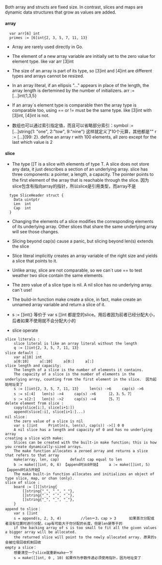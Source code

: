 Both array and structs are fixed size. In contrast, slices and maps are dynamic data structures that grow as values are added.

#### array

```
  var arr[6] int
  primes := [6]int{2, 3, 5, 7, 11, 13}
```     
* Array are rarely used directly in Go.  

* The element of a new array variable are initially set to the zero value for element type. like var arr [3]int

* The size of an array is part of its type, so [3]int and [4]int are different types and arrays cannot be resized.

* In an array literal, if an ellipsis "..." appears in place of the length, the array length is dertemined by the number of initializers. arr := [...]int{1,3,5}

* If an array\`s element type is comparable then the array type is comparable too, using == or != must be the same type. like [3]int with [3]int, [4]int is not.

* 数组也可以通过索引指定值，而且可以省略部分索引：symbol := […]string{1: "one", 2:"tow", 9:"nine"} 这样就定义了10个元算，其他都是""
r := [...]{99: 2}. define an array r with 100 elements, all zero except for the last which value is 2

#### slice
* The type []T is a slice with elements of type T.  A slice does not store any data, it just describes a section of an underlying array. slice has three components: a pointer, a length, a capacity. The pointer points to the first element of the array that is reachable through the slice. 因为slice包含有指向array的指针，所以slice是引用类型，而array不是
```
  type SliceHeader struct {
    Data uintptr
    Len  int
    Cap  int
  }
```

* Changing the elements of a slice modifies the corresponding elements of its underlying array. Other slices that share the same underlying array will see those changes.

* Slicing beyond cap(s) cause a panic, but slicing beyond len(s) extends the slice

* Slice literal implicitly creates an array variable of the right size and yields a slice that points to it.

* Unlike array, slice are not comparable, so we can\`t use == to test weather two slice contain the same elements.

* The zero value of a slice type is nil. A nil slice has no underlying array. can\`t use!

* The build-in function make create a slice, in fact, make create an unnamed array variable and return a slice of it.

* s := []int{} 等价于 var s []int  都是空的slice。用后者因为前者已经分配大小，后者如果不使用就不会分配大小的
  
* slice operate
```
slice literals : 
    slice literal is like an array literal without the length
    q := []int{2, 3, 5, 7, 11, 13}
slice default ：
    var a[10] int
    a[0:10]     a[:10]     a[0:]     a[:]
slice length and capacity: 
    The length of a slice is the number of elements it contains.
    The capacity of a slice is the number of elements in the underlying array, counting from the first element in the slice.  因为起始地址变了
    s := []int{2, 3, 5, 7, 11, 13}     len(s) ->6     cap(s) ->6
    s := s[:4]   len(s) ->4     cap(s) ->6     ［2，3，5，7］
    s := s[2:]   len(s) ->2     cap(s) ->4     ［5，7］
delete element from slice :
    copy(slice[i:], slice[i+1:])
    append(slice[:i], slice[i+1:]...)
nil slice：
    the zero value of a slice is nil
    var s []int     Println(s, len(s), cap(s)) ->[] 0 0
    A nil slice has a length and capacity of 0 and has no underlying array
creating a slice with make:
    Slices can be created with the built-in make function; this is how you create dynamically-sized arrays.
    The make function allocates a zeroed array and returns a slice that refers to that array
    make(array, len, cap)     default cap equal to len
    b := make([]int, 0, 6) 【append时从0开始】    a := make([]int, 5)【append时从5开始】
    The make built-in function allocates and initializes an object of type slice, map, or chan (only).
slice of slice :
    board := [][]string{
        []string{"_", "_", "_"},
        []string{"_", "_", "_"},
        []string{"_", "_", "_"},
    }
append to slice：
    var s []int
    s = append(s, 2, 3, 4)         //len＝3，cap > 3      如果首次分配或者没有位置时进行分配，cap有可能大于你分配的长度，但是len是等于的
    if the backing array of s is too small to fit all the given values a bigger array will be allocated.
    the returned slice will point to the newly allocated array. 原来的s会被垃圾回收机制回收
empty a slice：
    想要清空一个slice就重新make一下
    s = make([]int, 0 , 10) 如果作为参数传递必须使用指针，因为地址变了
```
